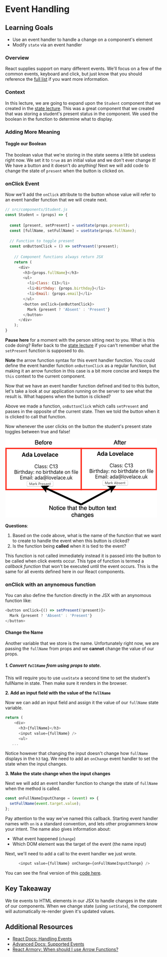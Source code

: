 # Event Handling

## Learning Goals
- Use an event handler to handle a change on a component's element
- Modify `state` via an event handler

### Overview
React supplies support on many different events. We'll focus on a few of the common events, keyboard and click, but just know that you should reference the [full list](https://reactjs.org/docs/events.html#supported-events) if you want more information.

### Context

In this lecture, we are going to expand upon the `Student` component that we created in the [state lecture](state.md). This was a great component that we created that was storing a student's present status in the component. We used the boolean in the function to determine what to display.

### Adding More Meaning

#### Toggle our Boolean

The boolean value that we're storing in the state seems a little bit useless right now. We set it to `true` as an initial value and we don't ever change it! We have a button and it doesn't do anything!  Next we will add code to change the state of `present` when the button is clicked on.

### onClick Event

Now we'll add the `onClick` attribute to the button whose value will refer to an event handler function that we will create next.

```javascript
// src/components/Student.js
const Student = (props) => {

  const [present, setPresent] = useState(props.present);
  const [fullName, setFullName] = useState(props.fullName);

  // Function to toggle present
  const onButtonClick = () => setPresent(!present);

    // Component functions always return JSX
    return (
      <div>
        <h3>{props.fullName}</h3>
        <ul>
          <li>Class: C13</li>
          <li>Birthday: {props.birthday}</li>
          <li>Email: {props.email}</li>
        </ul>
        <button onClick={onButtonClick}>
          Mark {present ? 'Absent' : 'Present'}
        </button>
      </div>
    );
}
```

**Pause here** for a moment with the person sitting next to you. What is this code doing? Refer back to the [state lecture](state.md) if you can't remember what the `setPresent` function is supposed to do.

**Note** the arrow function syntax for this event handler function. You could define the event handler function `onButtonClick` as a regular function, but making it an arrow function in this case is a bit more concise and keeps the `this` context to the current component.  

Now that we have an event handler function defined and tied to this button, let's take a look at our application running on the server to see what the result is. What happens when the button is clicked?

Above we made a function, `onButtonClick` which calls `setPresent` and passes in the opposite of the current state.  Then we told the button when it is clicked to call that function.

Now whenever the user clicks on the button the student's present state toggles between true and false!

![before and after click demo](images/state-before-after.png)

**Questions**:
1. Based on the code above, what is the name of the function that we want to create to handle the event when this button is clicked?
2. Is the function being **called** when it is tied to the event?

This function is not called immediately instead it is passed into the button to be called when click events occur.  This type of function is termed a _callback function_ that won't be executed until the event occurs. This is the same for all events defined here in our React components.

### onClick with an anynomous function

You can also define the function directly in the JSX with an anynomous function like:

```javascript
<button onClick={() => setPresent(!present)}>
  Mark {present ? 'Absent' : 'Present'}
</button>
```

#### Change the Name

Another variable that we store is the name. Unfortunately right now, we are passing the `fullName` from props and we **cannot** change the value of our props.  

##### 1.  Convert `fullName` from using props to state.

This will require you to use `useState` a second time to set the student's fullName in state.  Then make sure it renders in the browser.

**2.  Add an input field with the value of the `fullName`**

Now we can add an input field and assign it the value of our `fullName` state variable.

```javascript
return (
    <div>
      <h3>{fullName}</h3>
      <input value={fullName} />
      <ul>
   ...
```

Notice however that changing the input doesn't change how `fullName` displays in the `h3` tag.  We need to add an `onChange` event handler to set the state when the input changes.

**3.  Make the state change when the input changes**

Next we will add an event handler function to change the state of `fullName` when the method is called.

```javascript
const onFullNameInputChange = (event) => {
  setFullName(event.target.value);
};
```

Pay attention to the way we've named this callback. Starting event handler names with `on` is a standard convention, and lets other programmers know your intent. The name also gives information about:

- What event happened (`change`)
- Which DOM element was the target of the event (the name input)

Next, we'll need to add a call to the event handler we just wrote.

```javascript
      <input value={fullName} onChange={onFullNameInputChange} />
```

You can see the final version of this [code here](https://codesandbox.io/s/ada-students-with-state-and-events-08fui).

## Key Takeaway
We tie events to HTML elements in our JSX to handle changes in the state of our components. When we change state (using `setState`), the component will automatically re-render given it's updated values.

## Additional Resources
- [React Docs: Handling Events](https://reactjs.org/docs/handling-events.html)
- [Advanced Docs: Supported Events](https://reactjs.org/docs/events.html#supported-events)
- [React Armory: When should I use Arrow Functions?](https://reactarmory.com/answers/when-to-use-arrow-functions)

